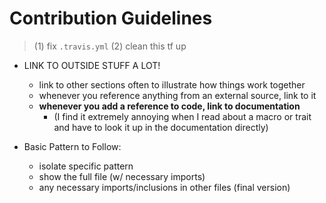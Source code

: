 # Contribution Guidelines
> (1) fix `.travis.yml` (2) clean this tf up

* LINK TO OUTSIDE STUFF A LOT!
    * link to other sections often to illustrate how things work together
    * whenever you reference anything from an external source, link to it
    * **whenever you add a reference to code, link to documentation**
        * (I find it extremely annoying when I read about a macro or trait and have to look it up in the documentation directly)
    
* Basic Pattern to Follow:
    * isolate specific pattern
    * show the full file (w/ necessary imports)
    * any necessary imports/inclusions in other files (final version)